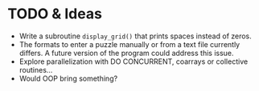 # TODO & Ideas

* Write a subroutine `display_grid()` that prints spaces instead of zeros.
* The formats to enter a puzzle manually or from a text file
  currently differs. A future version of the program could address this issue.
* Explore parallelization with DO CONCURRENT, coarrays or collective routines...
* Would OOP bring something?

